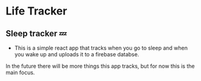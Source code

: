 # Life Tracker

## Sleep tracker :zzz:
- This is a simple react app that tracks when you go to sleep and when you wake up and uploads it to a firebase databse.


In the future there will be more things this app tracks, but for now this is the main focus.